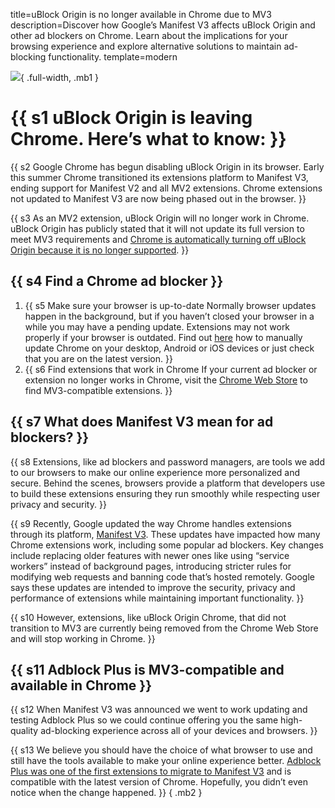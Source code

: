 title=uBlock Origin is no longer available in Chrome due to MV3
description=Discover how Google’s Manifest V3 affects uBlock Origin and other ad blockers on Chrome. Learn about the implications for your browsing experience and explore alternative solutions to maintain ad-blocking functionality.
template=modern

![](/img/ABP-Youtube-Blog-post-min.png){ .full-width, .mb1 }

# {{ s1 uBlock Origin is leaving Chrome. Here’s what to know: }}

{{ s2 Google Chrome has begun disabling uBlock Origin in its browser. Early this summer Chrome transitioned its extensions platform to Manifest V3, ending support for Manifest V2 and all MV2 extensions. Chrome extensions not updated to Manifest V3 are now being phased out in the browser. }}

{{ s3 As an MV2 extension, uBlock Origin will no longer work in Chrome. uBlock Origin has publicly stated that it will not update its full version to meet MV3 requirements and <a href="https://www.racunalniske-novice.com/en/google-chrome-has-started-to-discontinue-ublock-origin/#:~:text=Google%20Chrome%20has%20begun%20phasing,the%20original%20application%20still%20works.">Chrome is automatically turning off uBlock Origin because it is no longer supported</a>. }}

## {{ s4 Find a Chrome ad blocker }}

1. {{ s5 <span class="strong block">Make sure your browser is up-to-date</span> Normally browser updates happen in the background, but if you haven’t closed your browser in a while you may have a pending update. Extensions may not work properly if your browser is outdated. Find out <a href="https://support.google.com/chrome/answer/95414?hl=en&co=GENIE.Platform%3DDesktop#:~:text=update%20Google%20Chrome:-,On%20your%20computer%2C%20open%20Chrome.,the%20update%20will%20be%20applied.">here</a> how to manually update Chrome on your desktop, Android or iOS devices or just check that you are on the latest version. }}
1. {{ s6 <span class="strong block">Find extensions that work in Chrome</span> If your current ad blocker or extension no longer works in Chrome, visit the <a href="https://chromewebstore.google.com/">Chrome Web Store</a> to find MV3-compatible extensions. }}

## {{ s7 What does Manifest V3 mean for ad blockers? }}

{{ s8 Extensions, like ad blockers and password managers, are tools we add to our browsers to make our online experience more personalized and secure. Behind the scenes, browsers provide a platform that developers use to build these extensions ensuring they run smoothly while respecting user privacy and security. }}

{{ s9 Recently, Google updated the way Chrome handles extensions through its platform, <a href="https://developer.chrome.com/docs/extensions/develop/migrate/what-is-mv3">Manifest V3</a>. These updates have impacted how many Chrome extensions work, including some popular ad blockers. Key changes include replacing older features with newer ones like using “service workers” instead of background pages, introducing stricter rules for modifying web requests and banning code that’s hosted remotely. Google says these updates are intended to improve the security, privacy and performance of extensions while maintaining important functionality. }}

{{ s10 However, extensions, like uBlock Origin Chrome, that did not transition to MV3 are currently being removed from the Chrome Web Store and will stop working in Chrome. }}

## {{ s11 Adblock Plus is MV3-compatible and available in Chrome }}

{{ s12 When Manifest V3 was announced we went to work updating and testing Adblock Plus so we could continue offering you the same high-quality ad-blocking experience across all of your devices and browsers. }}

{{ s13 We believe you should have the choice of what browser to use and still have the tools available to make your online experience better. <a href="https://blog.adblockplus.org/blog/how-adblock-plus-is-getting-ready-for-manifest-v3">Adblock Plus was one of the first extensions to migrate to Manifest V3</a> and is compatible with the latest version of Chrome. Hopefully, you didn’t even notice when the change happened. }}
{ .mb2 }